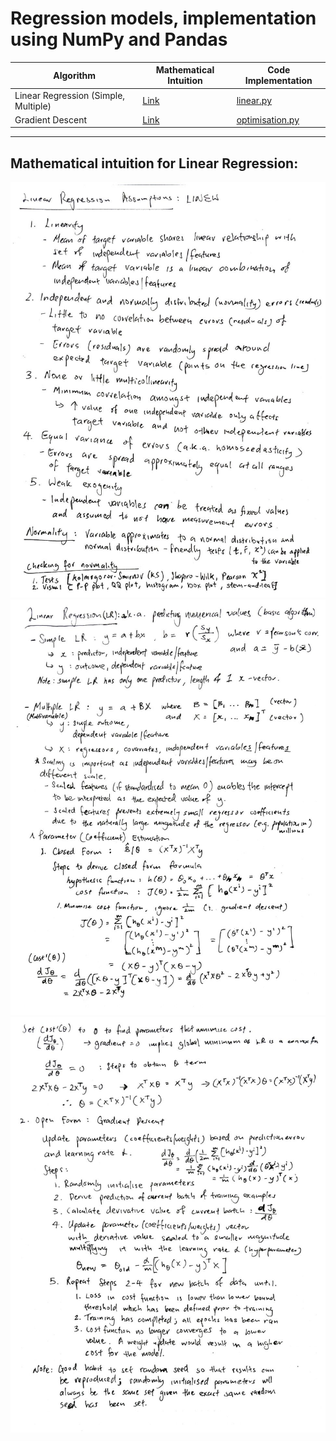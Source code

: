 # Regression models, implementation using NumPy and Pandas

| Algorithm                 | Mathematical Intuition     | Code Implementation |
| ------------------------- | -------------------------- | ------------------- |
| Linear Regression (Simple, Multiple) | [Link](#mathematical-intuition-for-linear-regression) | [linear.py](linear.py)
| Gradient Descent                     | [Link](#mathematical-intuition-for-linear-regression) | [optimisation.py](optimisation.py)

---

## Mathematical intuition for Linear Regression:
![](../assets/regression/lr_assumptions.jpg)
![](../assets/regression/lr_1.jpg)
![](../assets/regression/lr_2.jpg)